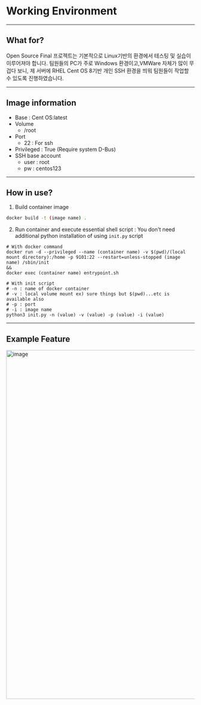 Working Environment
===
***
## What for?
Open Source Final 프로젝트는 기본적으로 Linux기반의 환경에서 테스팅 및 실습이 이루어져야 합니다. 팀원들의 PC가 주로 Windows 환경이고,VMWare 자체가 많이 무겁다 보니, 제 서버에 RHEL Cent OS 8기반 개인 SSH 환경을 띄워 팀원들이 작업할 수 있도록 진행하였습니다. 
***
## Image information
- Base : Cent OS:latest
- Volume
    - /root
- Port
    - 22 : For ssh
- Privileged : True (Require system D-Bus)
- SSH base account 
    - user : root
    - pw : centos123
***
## How in use?
1. Build container image

```bash
docker build -t (image name) .
```

2. Run container and execute essential shell script : You don't need additional python installation of using `init.py` script

```
# With docker command
docker run -d --privileged --name (container name) -v $(pwd)/(local mount directory):/home -p 9101:22 --restart=unless-stopped (image name) /sbin/init 
&& 
docker exec (container name) entrypoint.sh

# With init script
# -n : name of docker container
# -v : local volume mount ex) sure things but $(pwd)...etc is available also
# -p : port
# -i : image name
python3 init.py -n (value) -v (value) -p (value) -i (value)
```
***
## Example Feature
<img width="932" alt="image" src="https://user-images.githubusercontent.com/45956041/200820255-333c7e8c-6ac5-4e8d-a16d-8f20802ffb07.png">
